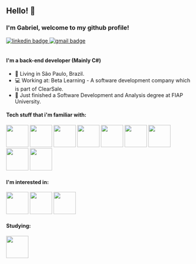 

## Hello! 👋
### I'm Gabriel, welcome to my github profile!

<a href="https://www.linkedin.com/in/gabriel-l-calsada-484528104/">
  <img src="https://img.shields.io/badge/LinkedIn-0077B5?style=for-the-badge&logo=linkedin&logoColor=white" alt="linkedin badge"/>
</a>

<a href="mailto:gabriellcalsada@gmail.com">
  <img src="https://img.shields.io/badge/Gmail-D14836?style=for-the-badge&logo=gmail&logoColor=white" alt="gmail badge"/>
</a>

<br/>
<br/>

#### I'm a back-end developer (Mainly C#)
- 📍  Living in São Paulo, Brazil.
- 💻 Working at: Beta Learning - A software development company which is part of ClearSale.
- 🏫 Just finished a Software Development and Analysis degree at FIAP University.

#### Tech stuff that i'm familiar with:
<div display="inline">
  <img width="60" src="https://cdn.jsdelivr.net/gh/devicons/devicon/icons/csharp/csharp-original.svg" />
  <img width="60" src="https://cdn.jsdelivr.net/gh/devicons/devicon/icons/dotnetcore/dotnetcore-original.svg" />
  <img width="60" src="https://cdn.jsdelivr.net/gh/devicons/devicon/icons/dot-net/dot-net-original-wordmark.svg" />
  <img width="60" src="https://cdn.jsdelivr.net/gh/devicons/devicon/icons/postgresql/postgresql-original.svg" />
  <img width="60" src="https://cdn.jsdelivr.net/gh/devicons/devicon/icons/nodejs/nodejs-original.svg" />
  <img width="60" src="https://cdn.jsdelivr.net/gh/devicons/devicon/icons/javascript/javascript-plain.svg" />
  <img width="60" src="https://cdn.jsdelivr.net/gh/devicons/devicon/icons/mongodb/mongodb-plain-wordmark.svg" />
  <img width="60" src="https://cdn.jsdelivr.net/gh/devicons/devicon/icons/bootstrap/bootstrap-plain-wordmark.svg" />
  <img width="60" src="https://cdn.jsdelivr.net/gh/devicons/devicon/icons/figma/figma-original.svg" />
</div>

#### I'm interested in:
<div display="inline">
  <img width="60" src="https://cdn.jsdelivr.net/gh/devicons/devicon/icons/react/react-original.svg" />
  <img width="60" src="https://cdn.jsdelivr.net/gh/devicons/devicon/icons/nextjs/nextjs-original-wordmark.svg" />
  <img width="60" src="https://cdn.jsdelivr.net/gh/devicons/devicon/icons/vuejs/vuejs-original-wordmark.svg" />
</div>

#### Studying:
<div display="inline">
  <img width="60" src="https://cdn.jsdelivr.net/gh/devicons/devicon/icons/docker/docker-original-wordmark.svg" />
</div>

